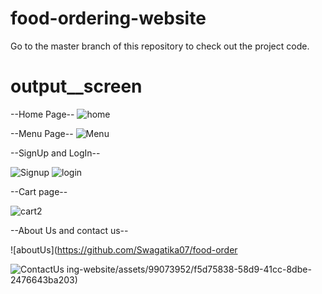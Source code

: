 # food-ordering-website
Go to the master branch of this repository to check out the project code.

# output__screen


--Home Page--
![home](https://github.com/Swagatika07/food-ordering-website/assets/99073952/e844c0d8-13ad-4949-b861-eef605ebc3d6)

--Menu Page--
![Menu](https://github.com/Swagatika07/food-ordering-website/assets/99073952/3559be67-b35a-4fea-8283-fac4a658d422)

--SignUp and LogIn--

![Signup](https://github.com/Swagatika07/food-ordering-website/assets/99073952/314fddc6-7c88-40fa-b77e-8d59f60183cf)
![login](https://github.com/Swagatika07/food-ordering-website/assets/99073952/cc01a3a1-0a51-45ba-8825-972c4d8d5f65)

--Cart page--


![cart2](https://github.com/Swagatika07/food-ordering-website/assets/99073952/6e6c48b9-a019-42d4-bd60-03af4baabab1)

--About Us and contact us--

![aboutUs](https://github.com/Swagatika07/food-order

![ContactUs](https://github.com/Swagatika07/food-ordering-website/assets/99073952/54a5ae08-d64c-4f0a-b161-05dc12218bae)
ing-website/assets/99073952/f5d75838-58d9-41cc-8dbe-2476643ba203)
